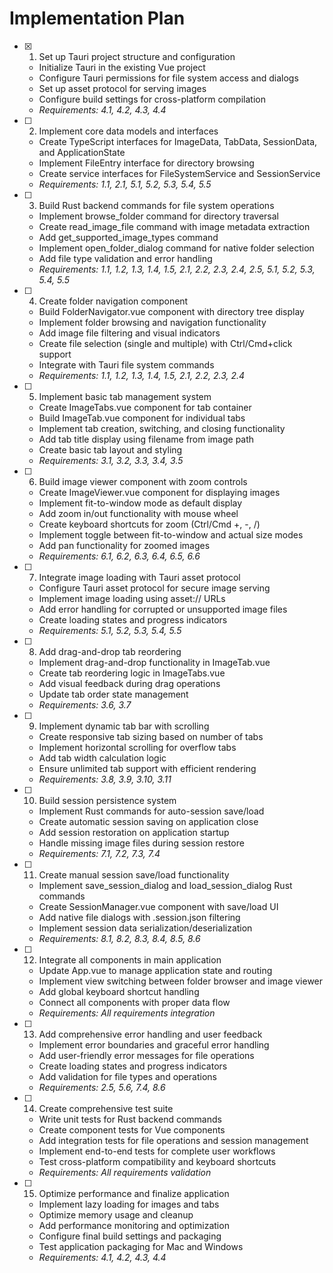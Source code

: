 # Implementation Plan

- [x] 1. Set up Tauri project structure and configuration
  - Initialize Tauri in the existing Vue project
  - Configure Tauri permissions for file system access and dialogs
  - Set up asset protocol for serving images
  - Configure build settings for cross-platform compilation
  - _Requirements: 4.1, 4.2, 4.3, 4.4_

- [ ] 2. Implement core data models and interfaces
  - Create TypeScript interfaces for ImageData, TabData, SessionData, and ApplicationState
  - Implement FileEntry interface for directory browsing
  - Create service interfaces for FileSystemService and SessionService
  - _Requirements: 1.1, 2.1, 5.1, 5.2, 5.3, 5.4, 5.5_

- [ ] 3. Build Rust backend commands for file system operations
  - Implement browse_folder command for directory traversal
  - Create read_image_file command with image metadata extraction
  - Add get_supported_image_types command
  - Implement open_folder_dialog command for native folder selection
  - Add file type validation and error handling
  - _Requirements: 1.1, 1.2, 1.3, 1.4, 1.5, 2.1, 2.2, 2.3, 2.4, 2.5, 5.1, 5.2, 5.3, 5.4, 5.5_

- [ ] 4. Create folder navigation component
  - Build FolderNavigator.vue component with directory tree display
  - Implement folder browsing and navigation functionality
  - Add image file filtering and visual indicators
  - Create file selection (single and multiple) with Ctrl/Cmd+click support
  - Integrate with Tauri file system commands
  - _Requirements: 1.1, 1.2, 1.3, 1.4, 1.5, 2.1, 2.2, 2.3, 2.4_

- [ ] 5. Implement basic tab management system
  - Create ImageTabs.vue component for tab container
  - Build ImageTab.vue component for individual tabs
  - Implement tab creation, switching, and closing functionality
  - Add tab title display using filename from image path
  - Create basic tab layout and styling
  - _Requirements: 3.1, 3.2, 3.3, 3.4, 3.5_

- [ ] 6. Build image viewer component with zoom controls
  - Create ImageViewer.vue component for displaying images
  - Implement fit-to-window mode as default display
  - Add zoom in/out functionality with mouse wheel
  - Create keyboard shortcuts for zoom (Ctrl/Cmd +, -, /)
  - Implement toggle between fit-to-window and actual size modes
  - Add pan functionality for zoomed images
  - _Requirements: 6.1, 6.2, 6.3, 6.4, 6.5, 6.6_

- [ ] 7. Integrate image loading with Tauri asset protocol
  - Configure Tauri asset protocol for secure image serving
  - Implement image loading using asset:// URLs
  - Add error handling for corrupted or unsupported image files
  - Create loading states and progress indicators
  - _Requirements: 5.1, 5.2, 5.3, 5.4, 5.5_

- [ ] 8. Add drag-and-drop tab reordering
  - Implement drag-and-drop functionality in ImageTab.vue
  - Create tab reordering logic in ImageTabs.vue
  - Add visual feedback during drag operations
  - Update tab order state management
  - _Requirements: 3.6, 3.7_

- [ ] 9. Implement dynamic tab bar with scrolling
  - Create responsive tab sizing based on number of tabs
  - Implement horizontal scrolling for overflow tabs
  - Add tab width calculation logic
  - Ensure unlimited tab support with efficient rendering
  - _Requirements: 3.8, 3.9, 3.10, 3.11_

- [ ] 10. Build session persistence system
  - Implement Rust commands for auto-session save/load
  - Create automatic session saving on application close
  - Add session restoration on application startup
  - Handle missing image files during session restore
  - _Requirements: 7.1, 7.2, 7.3, 7.4_

- [ ] 11. Create manual session save/load functionality
  - Implement save_session_dialog and load_session_dialog Rust commands
  - Create SessionManager.vue component with save/load UI
  - Add native file dialogs with .session.json filtering
  - Implement session data serialization/deserialization
  - _Requirements: 8.1, 8.2, 8.3, 8.4, 8.5, 8.6_

- [ ] 12. Integrate all components in main application
  - Update App.vue to manage application state and routing
  - Implement view switching between folder browser and image viewer
  - Add global keyboard shortcut handling
  - Connect all components with proper data flow
  - _Requirements: All requirements integration_

- [ ] 13. Add comprehensive error handling and user feedback
  - Implement error boundaries and graceful error handling
  - Add user-friendly error messages for file operations
  - Create loading states and progress indicators
  - Add validation for file types and operations
  - _Requirements: 2.5, 5.6, 7.4, 8.6_

- [ ] 14. Create comprehensive test suite
  - Write unit tests for Rust backend commands
  - Create component tests for Vue components
  - Add integration tests for file operations and session management
  - Implement end-to-end tests for complete user workflows
  - Test cross-platform compatibility and keyboard shortcuts
  - _Requirements: All requirements validation_

- [ ] 15. Optimize performance and finalize application
  - Implement lazy loading for images and tabs
  - Optimize memory usage and cleanup
  - Add performance monitoring and optimization
  - Configure final build settings and packaging
  - Test application packaging for Mac and Windows
  - _Requirements: 4.1, 4.2, 4.3, 4.4_